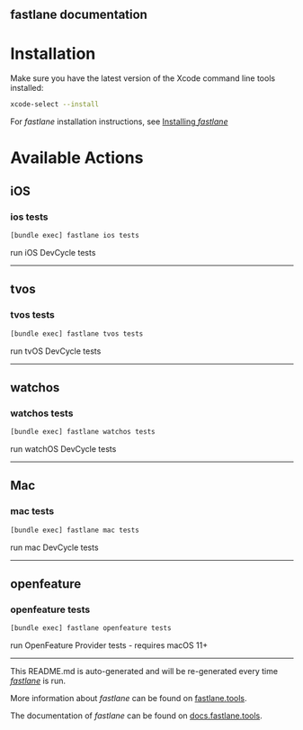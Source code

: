 fastlane documentation
----

# Installation

Make sure you have the latest version of the Xcode command line tools installed:

```sh
xcode-select --install
```

For _fastlane_ installation instructions, see [Installing _fastlane_](https://docs.fastlane.tools/#installing-fastlane)

# Available Actions

## iOS

### ios tests

```sh
[bundle exec] fastlane ios tests
```

run iOS DevCycle tests

----


## tvos

### tvos tests

```sh
[bundle exec] fastlane tvos tests
```

run tvOS DevCycle tests

----


## watchos

### watchos tests

```sh
[bundle exec] fastlane watchos tests
```

run watchOS DevCycle tests

----


## Mac

### mac tests

```sh
[bundle exec] fastlane mac tests
```

run mac DevCycle tests

----


## openfeature

### openfeature tests

```sh
[bundle exec] fastlane openfeature tests
```

run OpenFeature Provider tests - requires macOS 11+

----

This README.md is auto-generated and will be re-generated every time [_fastlane_](https://fastlane.tools) is run.

More information about _fastlane_ can be found on [fastlane.tools](https://fastlane.tools).

The documentation of _fastlane_ can be found on [docs.fastlane.tools](https://docs.fastlane.tools).
